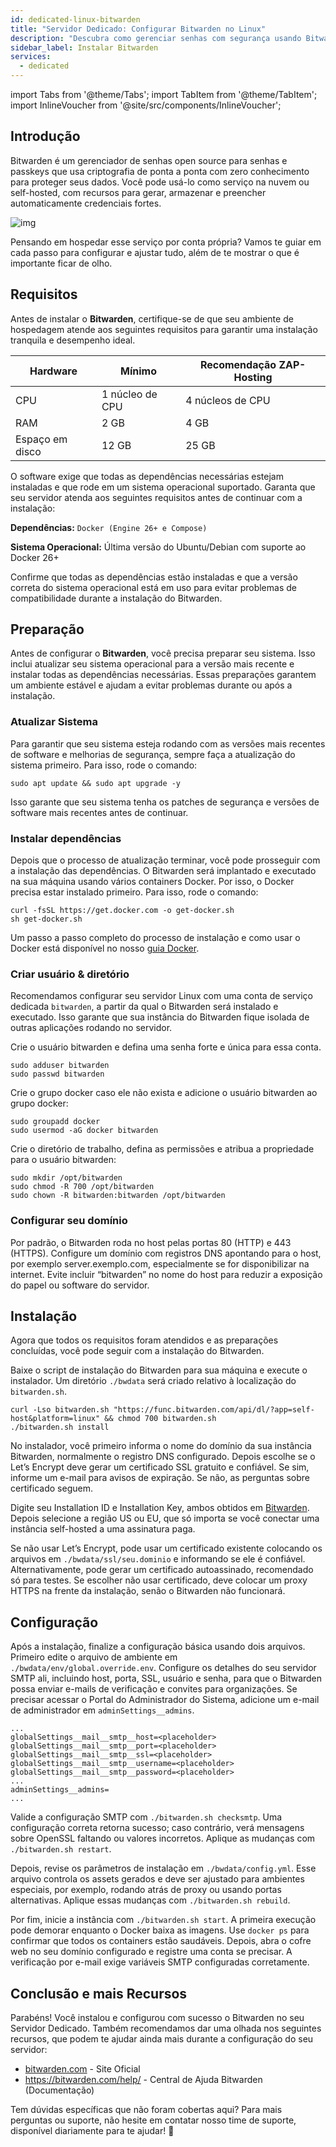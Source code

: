 ```yaml
---
id: dedicated-linux-bitwarden
title: "Servidor Dedicado: Configurar Bitwarden no Linux"
description: "Descubra como gerenciar senhas com segurança usando Bitwarden com criptografia de ponta a ponta para setups na nuvem ou self-hosted → Saiba mais agora"
sidebar_label: Instalar Bitwarden
services:
  - dedicated
---
```


import Tabs from '@theme/Tabs';
import TabItem from '@theme/TabItem';
import InlineVoucher from '@site/src/components/InlineVoucher';

## Introdução

Bitwarden é um gerenciador de senhas open source para senhas e passkeys que usa criptografia de ponta a ponta com zero conhecimento para proteger seus dados. Você pode usá-lo como serviço na nuvem ou self-hosted, com recursos para gerar, armazenar e preencher automaticamente credenciais fortes.

![img](https://screensaver01.zap-hosting.com/index.php/s/RwKmstAct5kNQwB/preview)

Pensando em hospedar esse serviço por conta própria? Vamos te guiar em cada passo para configurar e ajustar tudo, além de te mostrar o que é importante ficar de olho.

<InlineVoucher />

## Requisitos

Antes de instalar o **Bitwarden**, certifique-se de que seu ambiente de hospedagem atende aos seguintes requisitos para garantir uma instalação tranquila e desempenho ideal.

| Hardware   | Mínimo     | Recomendação ZAP-Hosting |
| ---------- | ----------- | ------------------------ |
| CPU        | 1 núcleo de CPU | 4 núcleos de CPU        |
| RAM        | 2 GB        | 4 GB                     |
| Espaço em disco | 12 GB       | 25 GB                    |

O software exige que todas as dependências necessárias estejam instaladas e que rode em um sistema operacional suportado. Garanta que seu servidor atenda aos seguintes requisitos antes de continuar com a instalação:

**Dependências:** `Docker (Engine 26+ e Compose)`

**Sistema Operacional:** Última versão do Ubuntu/Debian com suporte ao Docker 26+

Confirme que todas as dependências estão instaladas e que a versão correta do sistema operacional está em uso para evitar problemas de compatibilidade durante a instalação do Bitwarden.

## Preparação

Antes de configurar o **Bitwarden**, você precisa preparar seu sistema. Isso inclui atualizar seu sistema operacional para a versão mais recente e instalar todas as dependências necessárias. Essas preparações garantem um ambiente estável e ajudam a evitar problemas durante ou após a instalação.

### Atualizar Sistema
Para garantir que seu sistema esteja rodando com as versões mais recentes de software e melhorias de segurança, sempre faça a atualização do sistema primeiro. Para isso, rode o comando:

```
sudo apt update && sudo apt upgrade -y
```
Isso garante que seu sistema tenha os patches de segurança e versões de software mais recentes antes de continuar.

### Instalar dependências
Depois que o processo de atualização terminar, você pode prosseguir com a instalação das dependências. O Bitwarden será implantado e executado na sua máquina usando vários containers Docker. Por isso, o Docker precisa estar instalado primeiro. Para isso, rode o comando:

```
curl -fsSL https://get.docker.com -o get-docker.sh
sh get-docker.sh
```

Um passo a passo completo do processo de instalação e como usar o Docker está disponível no nosso [guia Docker](dedicated-linux-docker.md).

### Criar usuário & diretório

Recomendamos configurar seu servidor Linux com uma conta de serviço dedicada `bitwarden`, a partir da qual o Bitwarden será instalado e executado. Isso garante que sua instância do Bitwarden fique isolada de outras aplicações rodando no servidor.

Crie o usuário bitwarden e defina uma senha forte e única para essa conta.

```
sudo adduser bitwarden
sudo passwd bitwarden
```

Crie o grupo docker caso ele não exista e adicione o usuário bitwarden ao grupo docker:

```
sudo groupadd docker
sudo usermod -aG docker bitwarden
```

Crie o diretório de trabalho, defina as permissões e atribua a propriedade para o usuário bitwarden:
```
sudo mkdir /opt/bitwarden
sudo chmod -R 700 /opt/bitwarden
sudo chown -R bitwarden:bitwarden /opt/bitwarden
```

### Configurar seu domínio

Por padrão, o Bitwarden roda no host pelas portas 80 (HTTP) e 443 (HTTPS). Configure um domínio com registros DNS apontando para o host, por exemplo server.exemplo.com, especialmente se for disponibilizar na internet. Evite incluir “bitwarden” no nome do host para reduzir a exposição do papel ou software do servidor.

## Instalação

Agora que todos os requisitos foram atendidos e as preparações concluídas, você pode seguir com a instalação do Bitwarden.

Baixe o script de instalação do Bitwarden para sua máquina e execute o instalador. Um diretório `./bwdata` será criado relativo à localização do `bitwarden.sh`.

```
curl -Lso bitwarden.sh "https://func.bitwarden.com/api/dl/?app=self-host&platform=linux" && chmod 700 bitwarden.sh
./bitwarden.sh install
```

No instalador, você primeiro informa o nome do domínio da sua instância Bitwarden, normalmente o registro DNS configurado. Depois escolhe se o Let’s Encrypt deve gerar um certificado SSL gratuito e confiável. Se sim, informe um e-mail para avisos de expiração. Se não, as perguntas sobre certificado seguem.

Digite seu Installation ID e Installation Key, ambos obtidos em [Bitwarden](https://bitwarden.com/host). Depois selecione a região US ou EU, que só importa se você conectar uma instância self-hosted a uma assinatura paga.

Se não usar Let’s Encrypt, pode usar um certificado existente colocando os arquivos em `./bwdata/ssl/seu.dominio` e informando se ele é confiável. Alternativamente, pode gerar um certificado autoassinado, recomendado só para testes. Se escolher não usar certificado, deve colocar um proxy HTTPS na frente da instalação, senão o Bitwarden não funcionará.

## Configuração

Após a instalação, finalize a configuração básica usando dois arquivos. Primeiro edite o arquivo de ambiente em `./bwdata/env/global.override.env`. Configure os detalhes do seu servidor SMTP ali, incluindo host, porta, SSL, usuário e senha, para que o Bitwarden possa enviar e-mails de verificação e convites para organizações. Se precisar acessar o Portal do Administrador do Sistema, adicione um e-mail de administrador em `adminSettings__admins`.

```
...
globalSettings__mail__smtp__host=<placeholder>
globalSettings__mail__smtp__port=<placeholder>
globalSettings__mail__smtp__ssl=<placeholder>
globalSettings__mail__smtp__username=<placeholder>
globalSettings__mail__smtp__password=<placeholder>
...
adminSettings__admins=
...
```

Valide a configuração SMTP com `./bitwarden.sh checksmtp`. Uma configuração correta retorna sucesso; caso contrário, verá mensagens sobre OpenSSL faltando ou valores incorretos. Aplique as mudanças com `./bitwarden.sh restart`.

Depois, revise os parâmetros de instalação em `./bwdata/config.yml`. Esse arquivo controla os assets gerados e deve ser ajustado para ambientes especiais, por exemplo, rodando atrás de proxy ou usando portas alternativas. Aplique essas mudanças com `./bitwarden.sh rebuild`.

Por fim, inicie a instância com `./bitwarden.sh start`. A primeira execução pode demorar enquanto o Docker baixa as imagens. Use `docker ps` para confirmar que todos os containers estão saudáveis. Depois, abra o cofre web no seu domínio configurado e registre uma conta se precisar. A verificação por e-mail exige variáveis SMTP configuradas corretamente.

## Conclusão e mais Recursos

Parabéns! Você instalou e configurou com sucesso o Bitwarden no seu Servidor Dedicado. Também recomendamos dar uma olhada nos seguintes recursos, que podem te ajudar ainda mais durante a configuração do seu servidor:

- [bitwarden.com](https://bitwarden.com/) - Site Oficial
- https://bitwarden.com/help/ - Central de Ajuda Bitwarden (Documentação)

Tem dúvidas específicas que não foram cobertas aqui? Para mais perguntas ou suporte, não hesite em contatar nosso time de suporte, disponível diariamente para te ajudar! 🙂